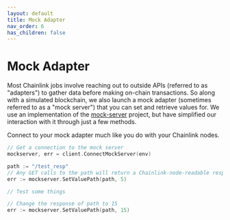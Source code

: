 ```yaml
---
layout: default
title: Mock Adapter
nav_order: 6
has_children: false
---
```


# Mock Adapter

Most Chainlink jobs involve reaching out to outside APIs (referred to as "adapters") to gather data before making on-chain transactions. So along with a simulated blockchain, we also launch a mock adapter (sometimes referred to as a "mock server") that you can set and retrieve values for. We use an implementation of the [mock-server](https://www.mock-server.com/) project, but have simplified our interaction with it through just a few methods.

Connect to your mock adapter much like you do with your Chainlink nodes.

```go
// Get a connection to the mock server
mockserver, err = client.ConnectMockServer(env)

path := "/test_resp"
// Any GET calls to the path will return a Chainlink-node-readable response of 5
err := mockserver.SetValuePath(path, 5)

// Test some things

// Change the response of path to 15
err := mockserver.SetValuePath(path, 15)
```
